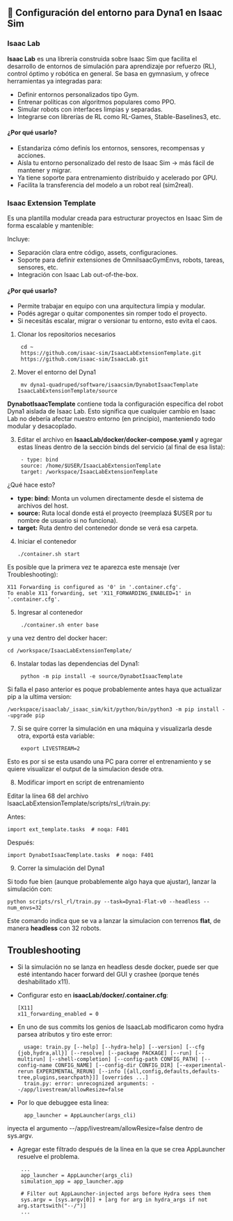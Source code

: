 ## 🦾 Configuración del entorno para Dyna1 en Isaac Sim

### Isaac Lab
**Isaac Lab** es una librería construida sobre Isaac Sim que facilita el desarrollo de entornos de simulación para 
aprendizaje por refuerzo (RL), control óptimo y robótica en general. Se basa en gymnasium, y ofrece herramientas ya integradas para:

- Definir entornos personalizados tipo Gym.
- Entrenar políticas con algoritmos populares como PPO.
- Simular robots con interfaces limpias y separadas.
- Integrarse con librerías de RL como RL-Games, Stable-Baselines3, etc.

#### ¿Por qué usarlo?
- Estandariza cómo definís los entornos, sensores, recompensas y acciones.
- Aísla tu entorno personalizado del resto de Isaac Sim → más fácil de mantener y migrar.
- Ya tiene soporte para entrenamiento distribuido y acelerado por GPU.
- Facilita la transferencia del modelo a un robot real (sim2real).

### Isaac Extension Template
Es una plantilla modular creada para estructurar proyectos en Isaac Sim de forma escalable y mantenible:

Incluye:
- Separación clara entre código, assets, configuraciones.
- Soporte para definir extensiones de OmniIsaacGymEnvs, robots, tareas, sensores, etc.
- Integración con Isaac Lab out-of-the-box.

#### ¿Por qué usarlo?
- Permite trabajar en equipo con una arquitectura limpia y modular.
- Podés agregar o quitar componentes sin romper todo el proyecto.
- Si necesitás escalar, migrar o versionar tu entorno, esto evita el caos.


1. Clonar los repositorios necesarios
    
	    cd ~
	    https://github.com/isaac-sim/IsaacLabExtensionTemplate.git
	    https://github.com/isaac-sim/IsaacLab.git

2. Mover el entorno del Dyna1

    	mv dyna1-quadruped/software/isaacsim/DynabotIsaacTemplate IsaacLabExtensionTemplate/source

**DynabotIsaacTemplate** contiene toda la configuración específica del robot Dyna1 aislada de Isaac Lab. Esto significa que cualquier cambio en Isaac Lab no debería afectar nuestro entorno (en principio), manteniendo todo modular y desacoplado.

3. Editar el archivo en **IsaacLab/docker/docker-compose.yaml** y agregar estas líneas dentro de la sección binds del servicio (al final de esa lista):

		- type: bind
		source: /home/$USER/IsaacLabExtensionTemplate
		target: /workspace/IsaacLabExtensionTemplate

¿Qué hace esto?

- **type: bind:** Monta un volumen directamente desde el sistema de archivos del host.
- **source:** Ruta local donde está el proyecto (reemplazá $USER por tu nombre de usuario si no funciona).
- **target:** Ruta dentro del contenedor donde se verá esa carpeta.

4.  Iniciar el contenedor
   
   		./container.sh start


Es posible que la primera vez te aparezca este mensaje (ver Troubleshooting):

    X11 Forwarding is configured as '0' in '.container.cfg'.
	To enable X11 forwarding, set 'X11_FORWARDING_ENABLED=1' in '.container.cfg'.

5. Ingresar al contenedor

		./container.sh enter base

y una vez dentro del docker hacer:

    cd /workspace/IsaacLabExtensionTemplate/

6. Instalar todas las dependencias del Dyna1:

		python -m pip install -e source/DynabotIsaacTemplate

Si falla el paso anterior es poque probablemente antes haya que actualizar pip a la ultima version:

    /workspace/isaaclab/_isaac_sim/kit/python/bin/python3 -m pip install --upgrade pip

7. Si se quire correr la simulación en una máquina y visualizarla desde otra, exportá esta variable:

    	export LIVESTREAM=2

Esto es por si se esta usando una PC para correr el entrenamiento y se quiere visualizar el output de la simulacion desde otra.

8. Modificar import en script de entrenamiento

Editar la línea 68 del archivo IsaacLabExtensionTemplate/scripts/rsl_rl/train.py:

Antes:

	import ext_template.tasks  # noqa: F401

Después:
    
    import DynabotIsaacTemplate.tasks  # noqa: F401

9. Correr la simulación del Dyna1

Si todo fue bien (aunque probablemente algo haya que ajustar), lanzar la simulación con:

    python scripts/rsl_rl/train.py --task=Dyna1-Flat-v0 --headless --num_envs=32

Este comando indica que se va a lanzar la simulacion con terrenos **flat**, de manera **headless** con 32 robots. 

## Troubleshooting

- Si la simulación no se lanza en headless desde docker, puede ser que esté intentando hacer forward del GUI y crashee (porque tenés deshabilitado x11).
- Configurar esto en **isaacLab/docker/.container.cfg**:
  
      [X11]
      x11_forwarding_enabled = 0



- En uno de sus commits los genios de IsaacLab modificaron como hydra parsea atributos y tiro este error:

		usage: train.py [--help] [--hydra-help] [--version] [--cfg {job,hydra,all}] [--resolve] [--package PACKAGE] [--run] [--multirun] [--shell-completion] [--config-path CONFIG_PATH] [--config-name CONFIG_NAME] [--config-dir CONFIG_DIR] [--experimental-rerun EXPERIMENTAL_RERUN] [--info [{all,config,defaults,defaults-tree,plugins,searchpath}]] [overrides ...]
		train.py: error: unrecognized arguments: --/app/livestream/allowResize=false

- Por lo que debuggee esta linea:

		app_launcher = AppLauncher(args_cli)
 
 inyecta el argumento --/app/livestream/allowResize=false dentro de sys.argv. 
 
 - Agregar este filtrado después de la línea en la que se crea AppLauncher resuelve el problema.

		...
		app_launcher = AppLauncher(args_cli)
		simulation_app = app_launcher.app
		
		# Filter out AppLauncher-injected args before Hydra sees them
		sys.argv = [sys.argv[0]] + [arg for arg in hydra_args if not arg.startswith("--/")]
		...
     



    
